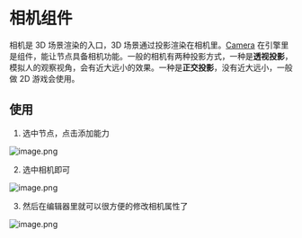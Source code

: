 # 相机组件

相机是 3D 场景渲染的入口，3D 场景通过投影渲染在相机里。[Camera](${book.manual}component/camera) 在引擎里是组件，能让节点具备相机功能。一般的相机有两种投影方式，一种是**透视投影**，模拟人的观察视角，会有近大远小的效果。一种是**正交投影**，没有近大远小，一般做 2D 游戏会使用。

## 使用

1. 选中节点，点击添加能力

![image.png](https://intranetproxy.alipay.com/skylark/lark/0/2020/png/161276/1593659706543-823a6dca-9af1-4f85-b498-d0e5ef6b26fd.png#align=left&display=inline&height=377&margin=%5Bobject%20Object%5D&name=image.png&originHeight=754&originWidth=640&size=146202&status=done&style=none&width=320)

2. 选中相机即可

![image.png](https://intranetproxy.alipay.com/skylark/lark/0/2020/png/161276/1593659762434-ae95f42c-820c-49ea-96bb-56d4eeaee96d.png#align=left&display=inline&height=298&margin=%5Bobject%20Object%5D&name=image.png&originHeight=446&originWidth=479&size=70097&status=done&style=none&width=320)


3. 然后在编辑器里就可以很方便的修改相机属性了

![image.png](https://intranetproxy.alipay.com/skylark/lark/0/2020/png/161276/1593670162941-ccb157fe-8365-4771-a406-4572bf9dbc39.png#align=left&display=inline&height=247&margin=%5Bobject%20Object%5D&name=image.png&originHeight=260&originWidth=339&size=20642&status=done&style=none&width=322)
